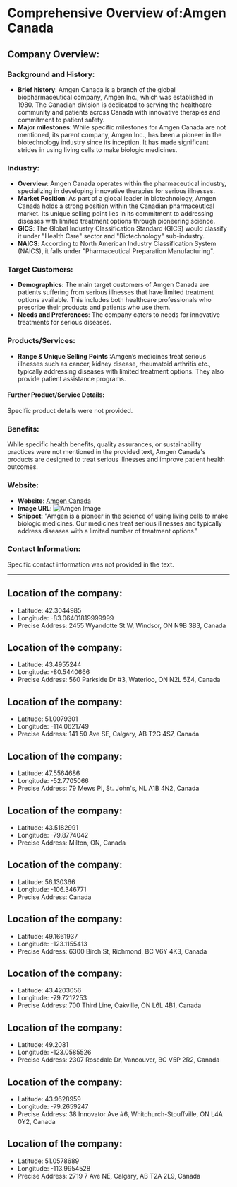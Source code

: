 # Comprehensive Overview of:Amgen Canada

## Company Overview:

### Background and History:
- **Brief history**: Amgen Canada is a branch of the global biopharmaceutical company, Amgen Inc., which was established in 1980. The Canadian division is dedicated to serving the healthcare community and patients across Canada with innovative therapies and commitment to patient safety.
- **Major milestones**: While specific milestones for Amgen Canada are not mentioned, its parent company, Amgen Inc., has been a pioneer in the biotechnology industry since its inception. It has made significant strides in using living cells to make biologic medicines.

### Industry:
- **Overview**: Amgen Canada operates within the pharmaceutical industry, specializing in developing innovative therapies for serious illnesses.
- **Market Position**: As part of a global leader in biotechnology, Amgen Canada holds a strong position within the Canadian pharmaceutical market. Its unique selling point lies in its commitment to addressing diseases with limited treatment options through pioneering science.
- **GICS**: The Global Industry Classification Standard (GICS) would classify it under "Health Care" sector and "Biotechnology" sub-industry.
- **NAICS**: According to North American Industry Classification System (NAICS), it falls under "Pharmaceutical Preparation Manufacturing".

### Target Customers:
- **Demographics**: The main target customers of Amgen Canada are patients suffering from serious illnesses that have limited treatment options available. This includes both healthcare professionals who prescribe their products and patients who use them.
- **Needs and Preferences**: The company caters to needs for innovative treatments for serious diseases.

### Products/Services:
- **Range & Unique Selling Points** :Amgen’s medicines treat serious illnesses such as cancer, kidney disease, rheumatoid arthritis etc., typically addressing diseases with limited treatment options. They also provide patient assistance programs.

#### Further Product/Service Details: 
Specific product details were not provided.

### Benefits:
While specific health benefits, quality assurances, or sustainability practices were not mentioned in the provided text, Amgen Canada's products are designed to treat serious illnesses and improve patient health outcomes.

### Website:
- **Website**: [Amgen Canada](https://www.amgen.ca/)
- **Image URL**: ![Amgen Image](https://www.amgen.ca/static/amgencanada/img/logo.png)
- **Snippet**: "Amgen is a pioneer in the science of using living cells to make biologic medicines. Our medicines treat serious illnesses and typically address diseases with a limited number of treatment options."

### Contact Information:
Specific contact information was not provided in the text. 

---

## Location of the company:
- Latitude: 42.3044985
- Longitude: -83.06401819999999
- Precise Address: 2455 Wyandotte St W, Windsor, ON N9B 3B3, Canada

## Location of the company:
- Latitude: 43.4955244
- Longitude: -80.5440666
- Precise Address: 560 Parkside Dr #3, Waterloo, ON N2L 5Z4, Canada

## Location of the company:
- Latitude: 51.0079301
- Longitude: -114.0621749
- Precise Address: 141 50 Ave SE, Calgary, AB T2G 4S7, Canada

## Location of the company:
- Latitude: 47.5564686
- Longitude: -52.7705066
- Precise Address: 79 Mews Pl, St. John's, NL A1B 4N2, Canada

## Location of the company:
- Latitude: 43.5182991
- Longitude: -79.8774042
- Precise Address: Milton, ON, Canada

## Location of the company:
- Latitude: 56.130366
- Longitude: -106.346771
- Precise Address: Canada

## Location of the company:
- Latitude: 49.1661937
- Longitude: -123.1155413
- Precise Address: 6300 Birch St, Richmond, BC V6Y 4K3, Canada

## Location of the company:
- Latitude: 43.4203056
- Longitude: -79.7212253
- Precise Address: 700 Third Line, Oakville, ON L6L 4B1, Canada

## Location of the company:
- Latitude: 49.2081
- Longitude: -123.0585526
- Precise Address: 2307 Rosedale Dr, Vancouver, BC V5P 2R2, Canada

## Location of the company:
- Latitude: 43.9628959
- Longitude: -79.2659247
- Precise Address: 38 Innovator Ave #6, Whitchurch-Stouffville, ON L4A 0Y2, Canada

## Location of the company:
- Latitude: 51.0578689
- Longitude: -113.9954528
- Precise Address: 2719 7 Ave NE, Calgary, AB T2A 2L9, Canada
